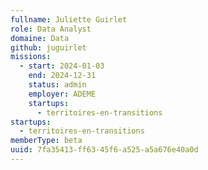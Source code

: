 ```yaml
---
fullname: Juliette Guirlet
role: Data Analyst
domaine: Data
github: juguirlet
missions:
  - start: 2024-01-03
    end: 2024-12-31
    status: admin
    employer: ADEME
    startups:
      - territoires-en-transitions
startups:
  - territoires-en-transitions
memberType: beta
uuid: 7fa35413-ff63-45f6-a525-a5a676e40a0d
---
```


